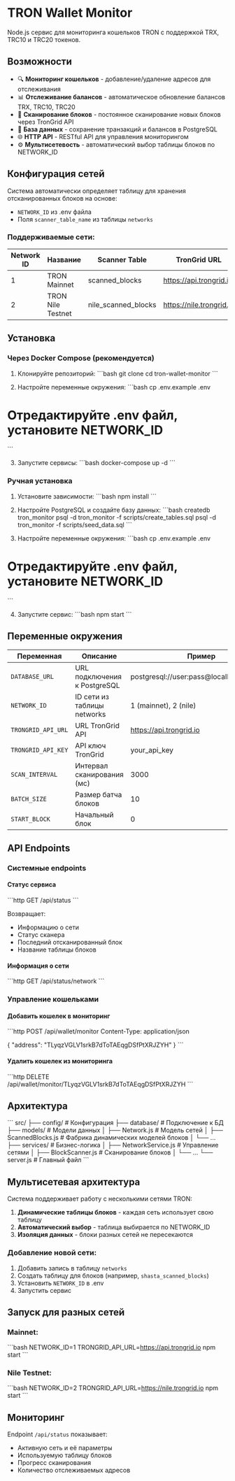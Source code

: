 # TRON Wallet Monitor

Node.js сервис для мониторинга кошельков TRON с поддержкой TRX, TRC10 и TRC20 токенов.

## Возможности

- 🔍 **Мониторинг кошельков** - добавление/удаление адресов для отслеживания
- 📊 **Отслеживание балансов** - автоматическое обновление балансов TRX, TRC10, TRC20
- 🔄 **Сканирование блоков** - постоянное сканирование новых блоков через TronGrid API
- 💾 **База данных** - сохранение транзакций и балансов в PostgreSQL
- 🌐 **HTTP API** - RESTful API для управления мониторингом
- ⚙️ **Мультисетевость** - автоматический выбор таблицы блоков по NETWORK_ID

## Конфигурация сетей

Система автоматически определяет таблицу для хранения отсканированных блоков на основе:
- `NETWORK_ID` из .env файла
- Поля `scanner_table_name` из таблицы `networks`

### Поддерживаемые сети:

| Network ID | Название | Scanner Table | TronGrid URL |
|------------|----------|---------------|--------------|
| 1 | TRON Mainnet | scanned_blocks | https://api.trongrid.io |
| 2 | TRON Nile Testnet | nile_scanned_blocks | https://nile.trongrid.io |

## Установка

### Через Docker Compose (рекомендуется)

1. Клонируйте репозиторий:
\`\`\`bash
git clone <repository-url>
cd tron-wallet-monitor
\`\`\`

2. Настройте переменные окружения:
\`\`\`bash
cp .env.example .env
# Отредактируйте .env файл, установите NETWORK_ID
\`\`\`

3. Запустите сервисы:
\`\`\`bash
docker-compose up -d
\`\`\`

### Ручная установка

1. Установите зависимости:
\`\`\`bash
npm install
\`\`\`

2. Настройте PostgreSQL и создайте базу данных:
\`\`\`bash
createdb tron_monitor
psql -d tron_monitor -f scripts/create_tables.sql
psql -d tron_monitor -f scripts/seed_data.sql
\`\`\`

3. Настройте переменные окружения:
\`\`\`bash
cp .env.example .env
# Отредактируйте .env файл, установите NETWORK_ID
\`\`\`

4. Запустите сервис:
\`\`\`bash
npm start
\`\`\`

## Переменные окружения

| Переменная | Описание | Пример |
|------------|----------|--------|
| `DATABASE_URL` | URL подключения к PostgreSQL | postgresql://user:pass@localhost:5432/db |
| `NETWORK_ID` | ID сети из таблицы networks | 1 (mainnet), 2 (nile) |
| `TRONGRID_API_URL` | URL TronGrid API | https://api.trongrid.io |
| `TRONGRID_API_KEY` | API ключ TronGrid | your_api_key |
| `SCAN_INTERVAL` | Интервал сканирования (мс) | 3000 |
| `BATCH_SIZE` | Размер батча блоков | 10 |
| `START_BLOCK` | Начальный блок | 0 |

## API Endpoints

### Системные endpoints

#### Статус сервиса
\`\`\`http
GET /api/status
\`\`\`

Возвращает:
- Информацию о сети
- Статус сканера
- Последний отсканированный блок
- Название таблицы блоков

#### Информация о сети
\`\`\`http
GET /api/status/network
\`\`\`

### Управление кошельками

#### Добавить кошелек в мониторинг
\`\`\`http
POST /api/wallet/monitor
Content-Type: application/json

{
  "address": "TLyqzVGLV1srkB7dToTAEqgDSfPtXRJZYH"
}
\`\`\`

#### Удалить кошелек из мониторинга
\`\`\`http
DELETE /api/wallet/monitor/TLyqzVGLV1srkB7dToTAEqgDSfPtXRJZYH
\`\`\`

## Архитектура

\`\`\`
src/
├── config/           # Конфигурация
├── database/         # Подключение к БД
├── models/           # Модели данных
│   ├── Network.js           # Модель сетей
│   ├── ScannedBlocks.js     # Фабрика динамических моделей блоков
│   └── ...
├── services/         # Бизнес-логика
│   ├── NetworkService.js    # Управление сетями
│   ├── BlockScanner.js      # Сканирование блоков
│   └── ...
└── server.js         # Главный файл
\`\`\`

## Мультисетевая архитектура

Система поддерживает работу с несколькими сетями TRON:

1. **Динамические таблицы блоков** - каждая сеть использует свою таблицу
2. **Автоматический выбор** - таблица выбирается по NETWORK_ID
3. **Изоляция данных** - блоки разных сетей не пересекаются

### Добавление новой сети:

1. Добавить запись в таблицу `networks`
2. Создать таблицу для блоков (например, `shasta_scanned_blocks`)
3. Установить `NETWORK_ID` в .env
4. Запустить сервис

## Запуск для разных сетей

### Mainnet:
\`\`\`bash
NETWORK_ID=1 TRONGRID_API_URL=https://api.trongrid.io npm start
\`\`\`

### Nile Testnet:
\`\`\`bash
NETWORK_ID=2 TRONGRID_API_URL=https://nile.trongrid.io npm start
\`\`\`

## Мониторинг

Endpoint `/api/status` показывает:
- Активную сеть и её параметры
- Используемую таблицу блоков
- Прогресс сканирования
- Количество отслеживаемых адресов
